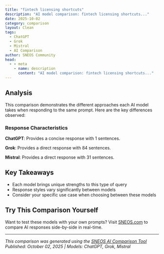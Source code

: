 ```yaml
---
title: "fintech licensing shortcuts"
description: "AI model comparison: fintech licensing shortcuts..."
date: 2025-10-02
category: comparison
layout: Clean
tags:
  - ChatGPT
  - Grok
  - Mistral
  - AI Comparison
author: SNEOS Community
head:
  - - meta
    - name: description
      content: "AI model comparison: fintech licensing shortcuts..."
---
```


<ChatComparison
  title="fintech licensing shortcuts"
  prompt="fintech licensing shortcuts"
  :responses='{
    "ChatGPT": "Navigating the regulatory landscape in the fintech industry can be complex, and while there are no \"shortcuts\" that allow companies to bypass licensing requirements legally, there are some strategies and best practices that can help streamline the licensing process:\n\n1. **Understand the Regulatory Environment**:  \n   - Research the regulatory requirements specific to your location and the services you plan to offer. Different regions have different rules. For example, the U.S. has federal regulations and state-level requirements that may apply.\n\n2. **Choose the Right Jurisdiction**:  \n   - Some jurisdictions are more favorable for fintech startups in terms of regulations and licensing. For instance, jurisdictions like Singapore, Hong Kong, and the UK have well-defined fintech regulations and support for startups.\n\n3. **Consider Sandbox Programs**:  \n   - Many regulators, such as the FCA in the UK or the Monetary Authority of Singapore, offer regulatory sandboxes that allow fintech companies to test their products with real customers while being exempt from certain regulations for a limited time.\n\n4. **Partner with Established Institutions**:  \n   - Collaborating with banks or licensed financial institutions can sometimes ease the licensing process as you can leverage their existing licenses. This often involves regulatory agreements or partnerships.\n\n5. **Hire Legal Expertise**:  \n   - Engaging legal firms that specialize in fintech can clarify the requirements and help you prepare effective applications, ensuring you meet all regulatory hurdles efficiently.\n\n6. **Utilize Technology for Compliance**:  \n   - Implement compliance tools and software that help manage regulatory obligations. This can reduce the complexity of compliance and make your application process smoother.\n\n7. **Prepare Thorough Documentation**:  \n   - Investing the time upfront to prepare a comprehensive and clear business plan, compliance documentation, and operational strategies can speed up the review process by regulators.\n\n8. **Educate Yourself on Best Practices**:  \n   - Stay informed about the latest regulatory changes and best practices in compliance by participating in industry forums, webinars, and attending conferences.\n\n9. **Consider Licensing Alternatives**:  \n   - Depending on your business model, you might explore alternative regulatory statuses like money transmitter licenses, payment facilitator registrations, or alternative frameworks like registration versus licensing.\n\n10. **Network with Regulatory Bodies**:  \n   - Establishing a good relationship with regulators and engaging with them early in your development process can help address potential issues before they arise.\n\n11. **Seek Funding and Investor Support**:  \n   - Investors with experience in fintech may provide not only funding but also guidance in navigating the regulatory landscape and obtaining necessary licenses.\n\nWhile none of these methods can represent a \"shortcut\" in the illegal sense, they can help streamline the process of obtaining the necessary licenses to operate legally and effectively in the fintech space. Always ensure that any strategy you pursue complies with the applicable laws and regulations.",
    "Grok": "Navigating the licensing process in the fintech (financial technology) industry can be complex, time-consuming, and costly, as it often involves complying with strict regulatory frameworks in multiple jurisdictions. However, there are strategic approaches and \u0022shortcuts\u0022 (in the sense of efficiency, not bypassing regulations) that fintech companies can leverage to streamline the process. Below are some key strategies and shortcuts for fintech licensing, along with important considerations:\n\n---\n\n### 1. Partner with Licensed Entities (White Labeling or BaaS)\n   - **What it is**: Instead of obtaining your own financial services license, you can partner with an already licensed entity, such as a bank or financial institution, through Banking-as-a-Service (BaaS) or white-labeling arrangements. This allows your fintech to offer financial products under the partner\u2019s license.\n   - **Advantages**:\n     - Avoids the lengthy and costly process of obtaining a full license.\n     - Faster time to market for your product or service.\n     - Access to the partner\u2019s infrastructure, compliance resources, and expertise.\n   - **Examples**: Many neobanks and payment apps partner with banks to offer services like deposit accounts, debit cards, or payment processing without holding their own banking license (e.g., Chime partners with Bancorp Bank in the US).\n   - **Considerations**:\n     - You have less control over the product and customer experience.\n     - Dependency on the partner\u2019s compliance and reputation.\n     - Revenue-sharing or fee structures can reduce profitability.\n\n---\n\n### 2. Start with a Less Regulated Jurisdiction\n   - **What it is**: Apply for licenses in jurisdictions with fintech-friendly regulatory environments or sandbox programs that allow testing of innovative products without full licensing requirements initially.\n   - **Advantages**:\n     - Faster approval processes and lower costs in certain jurisdictions.\n     - Regulatory sandboxes (e.g., UK FCA Sandbox, Singapore MAS FinTech Regulatory Sandbox) allow you to test products in a controlled environment with relaxed rules.\n     - Use success in one jurisdiction as a stepping stone to build credibility for licenses in more stringent markets.\n   - **Examples**:\n     - Lithuania and Estonia in the EU are known for quicker and less expensive licensing processes for electronic money institutions (EMIs) and payment institutions.\n     - The Dubai International Financial Centre (DIFC) offers innovation testing licenses for fintech startups.\n   - **Considerations**:\n     - Licensing in smaller or less regulated jurisdictions might limit your market access or credibility in larger markets.\n     - You may still need additional licenses to operate in key markets like the US or EU.\n\n---\n\n### 3. Leverage Passporting in the EU\n   - **What it is**: If you obtain a financial license in one European Union (EU) or European Economic Area (EEA) country, you can \u0022passport\u0022 that license to operate in other EU/EEA countries without needing separate approvals in each.\n   - **Advantages**:\n     - Reduces the need for multiple licensing applications across the EU.\n     - Saves time and reduces compliance costs.\n   - **Examples**: Many fintechs obtain an EMI or Payment Institution license in a country like Lithuania, then passport it to operate across the EU.\n   - **Considerations**:\n     - Brexit has affected passporting for UK-based fintechs; they now need separate EU licenses.\n     - Passporting still requires notifying and complying with local rules in each country.\n\n---\n\n### 4. Use Regulatory Sandboxes for Proof of Concept\n   - **What it is**: Regulatory sandboxes are programs offered by financial authorities that allow fintechs to test innovative products in a live environment with relaxed or temporary exemptions from certain regulations.\n   - **Advantages**:\n     - Test your product with real customers without full licensing.\n     - Gain feedback from regulators to refine your compliance approach.\n     - Build credibility with regulators before applying for a full license.\n   - **Examples**:\n     - UK Financial Conduct Authority (FCA) Sandbox.\n     - Monetary Authority of Singapore (MAS) Sandbox.\n     - Australian Securities and Investments Commission (ASIC) Fintech Licensing Exemption.\n   - **Considerations**:\n     - Sandboxes are temporary and often have strict eligibility criteria.\n     - You\u2019ll still need a full license to scale after the testing phase.\n\n---\n\n### 5. Opt for Limited or Tiered Licenses\n   - **What it is**: Some jurisdictions offer limited or tiered licenses for fintechs based on the scope of services or transaction volumes, which are quicker and cheaper to obtain than full licenses.\n   - **Advantages**:\n     - Lower regulatory burden and faster approval for startups or smaller fintechs.\n     - Allows you to operate while scaling up to a full license.\n   - **Examples**:\n     - In the US, some states offer limited money transmitter licenses for smaller transaction volumes.\n     - In the EU, small payment institution licenses have lower capital requirements than full licenses.\n   - **Considerations**:\n     - Limited licenses often come with restrictions on scale or scope of services.\n     - You may need to upgrade to a full license as your business grows.\n\n---\n\n### 6. Outsource Compliance and Licensing to Experts\n   - **What it is**: Hire specialized legal and compliance consultants or firms that have experience navigating fintech regulations and licensing processes.\n   - **Advantages**:\n     - Avoid costly mistakes in the application process.\n     - Speed up approvals by submitting accurate and complete documentation.\n     - Gain insights into the fastest and most cost-effective licensing paths.\n   - **Examples**: Firms like FCA Advisory, Waystone, or local law firms with fintech expertise can assist.\n   - **Considerations**:\n     - Outsourcing adds to upfront costs but can save money in the long run by avoiding delays or rejections.\n\n---\n\n### 7. Acquire or Merge with a Licensed Entity\n   - **What it is**: Instead of applying for a new license, acquire or partner with an existing licensed entity that already holds the necessary approvals.\n   - **Advantages**:\n     - Immediate access to the market without waiting for licensing approval.\n     - Can be faster than starting from scratch.\n   - **Examples**: Many fintech startups acquire smaller licensed payment processors or EMIs to bypass lengthy licensing processes.\n   - **Considerations**:\n     - High costs of acquisition or merger.\n     - Due diligence is critical to ensure the acquired entity has a clean compliance record.\n\n---\n\n### 8. Focus on Non-Regulated Adjacent Services First\n   - **What it is**: Launch with services or products that don\u2019t require a financial license, then pivot to regulated services once you\u2019ve built traction or secured funding for licensing.\n   - **Advantages**:\n     - Build a user base and revenue stream while working on licensing in parallel.\n     - Test market fit before investing heavily in compliance.\n   - **Examples**: Offer financial education tools, budgeting apps, or non-regulated payment aggregation services before adding regulated payment processing or lending.\n   - **Considerations**:\n     - Be cautious not to unintentionally cross into regulated territory (e.g., offering financial advice without a license).\n\n---\n\n### Key Considerations for Fintech Licensing\n- **Jurisdiction-Specific Rules**: Licensing requirements vary widely by country and region (e.g., US state-by-state money transmitter licenses vs. EU-wide EMI licenses).\n- **Type of Service**: The license needed depends on your product (e.g., payments, lending, crypto, insurance, investment).\n- **Customer Protection**: Regulators prioritize customer safety, anti-money laundering (AML), and know-your-customer (KYC) compliance, so shortcuts must not compromise these.\n- **Scalability**: Shortcuts like partnering or starting small may not be sustainable as your business grows or enters new markets.\n\n---\n\n### Conclusion\nWhile there are no true \u0022shortcuts\u0022 to bypass fintech licensing regulations, the strategies above can help expedite the process or reduce initial costs. The best approach depends on your business model, target market, and resources. Always consult with legal and compliance experts to ensure you meet regulatory requirements while pursuing these efficiency strategies.",
    "Mistral": "Navigating the regulatory landscape for fintech licensing can be complex, but there are some strategies and shortcuts that can help streamline the process. Here are a few tips:\n\n1. **Regulatory Sandboxes**: Many countries offer regulatory sandboxes that allow fintech companies to test innovative products, services, or business models in a live environment without immediately being subject to all the normal regulatory requirements. Examples include the UK\u0027s Financial Conduct Authority (FCA) sandbox and Singapore\u0027s Monetary Authority of Singapore (MAS) sandbox.\n\n2. **Partnerships**: Partnering with established financial institutions or licensed fintech companies can help you leverage their existing licenses and regulatory compliance frameworks. This can significantly reduce the time and resources required to obtain your own licenses.\n\n3. **Outsourcing Compliance**: Consider outsourcing your compliance functions to specialized firms that have expertise in fintech regulations. They can help you navigate the licensing process more efficiently.\n\n4. **Use of RegTech**: Implementing regulatory technology (RegTech) solutions can automate and streamline compliance processes, making it easier to meet regulatory requirements and reduce the burden of licensing.\n\n5. **Leverage Existing Licenses**: If your fintech product or service falls under an existing regulatory framework, you may be able to leverage existing licenses rather than applying for new ones. For example, if you are offering payment services, you might be able to operate under an e-money license or a payment institution license.\n\n6. **Consult with Regulators**: Engage with regulatory bodies early in the process. Many regulators offer guidance and support for fintech companies, which can help you understand the requirements and streamline the licensing process.\n\n7. **Legal and Regulatory Advisors**: Hiring legal and regulatory advisors who specialize in fintech can provide valuable insights and help you navigate the complexities of licensing more effectively.\n\n8. **Standardized Compliance Frameworks**: Adopt standardized compliance frameworks and best practices that are recognized by regulators. This can help demonstrate your commitment to regulatory compliance and may expedite the licensing process.\n\n9. **International Expansion**: If you plan to expand internationally, consider countries with more favorable regulatory environments for fintech. Some jurisdictions have more streamlined licensing processes and supportive regulatory frameworks.\n\n10. **Stay Updated**: Keep abreast of regulatory changes and updates. Fintech regulations are evolving rapidly, and staying informed can help you take advantage of new opportunities and shortcuts as they arise.\n\nWhile these shortcuts can help, it\u0027s important to remember that regulatory compliance is crucial for the long-term success and sustainability of your fintech venture. Always ensure that you are meeting all necessary legal and regulatory requirements."
  }'
  published-date="08:23"
/>

## Analysis

This comparison demonstrates the different approaches each AI model takes when responding to the same prompt. Here are the key differences observed:

### Response Characteristics

**ChatGPT**: Provides a concise response with 1 sentences. 

**Grok**: Provides a direct response with 84 sentences. 

**Mistral**: Provides a direct response with 31 sentences. 

## Key Takeaways

- Each model brings unique strengths to this type of query
- Response styles vary significantly between models
- Consider your specific use case when choosing between these models

## Try This Comparison Yourself

Want to test these models with your own prompts? Visit [SNEOS.com](https://sneos.com) to compare AI responses side-by-side in real-time.

---

*This comparison was generated using the [SNEOS AI Comparison Tool](https://sneos.com)*
*Published: October 02, 2025 | Models: ChatGPT, Grok, Mistral*
